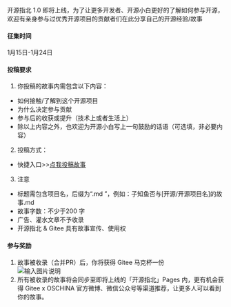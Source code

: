开源指北 1.0 即将上线，为了让更多开发者、开源小白更好的了解如何参与开源，欢迎有亲身参与过优秀开源项目的贡献者们在此分享自己的开源经验/故事  

#### 征集时间
1月15日-1月24日  

#### 投稿要求
1. 你投稿的故事内需包含以下内容：    
- 如何接触/了解到这个开源项目    
- 为什么决定参与贡献    
- 参与后的收获或提升（技术上或者生活上）  
- 除以上内容之外，也欢迎为开源小白写上一句鼓励的话语（可选填，非必要内容）

2. 投稿方式：  
- 快捷入口>>[点我投稿故事](https://gitee.com/gitee-community/opensource-guide/new/master/%E5%BC%80%E6%BA%90%E6%95%85%E4%BA%8B)           
   
3. 注意  
- 标题需包含项目名，后缀为“.md ”，例如：子知鱼否与[开源/开源项目名]的故事.md
- 故事字数：不少于200 字
- 广告、灌水文章不予收录
- 开源指北 & Gitee 具有故事宣传、使用权           

#### 参与奖励  
1. 故事被收录（合并PR）后，你将获得 Gitee 马克杯一份   
![输入图片说明](https://images.gitee.com/uploads/images/2021/0115/145253_2c255404_1899542.png "陶瓷杯.png")  
2. 所有被收录的故事将会同步至即将上线的「开源指北」Pages 内，更有机会获得 Gitee x OSCHINA 官方微博、微信公众号等渠道推荐，让更多人可以看到你的故事。